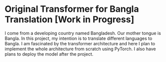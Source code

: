 # Original Transformer for Bangla Translation [Work in Progress]

I come from a developing country named Bangladesh. Our mother tongue is Bangla. In this project, my intention is to translate different languages to Bangla. I am fascinated by the transformer architecture and here I plan to implement the whole architecture from scratch using PyTorch. I also have plans to deploy the model after the project. 